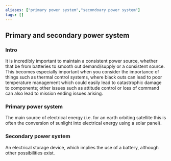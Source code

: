 ```yaml
---
aliases: ["primary power system","secondoary power system"]
tags: []
---
```


## Primary and secondary power system

### Intro

It is incredibly important to maintain a consistent power source, whether that be from batteries to smooth out demand/supply or a consistent source. This becomes especially important when you consider the importance of things such as thermal control systems, where black outs can lead to poor temperature management which could easily lead to catastrophic damage to components; other issues such as attitude control or loss of command can also lead to mission ending issues arising.

### Primary power system
The main source of electrical energy (i.e. for an earth orbiting satellite this is often the conversion of sunlight into electrical energy using a solar panel).

### Secondary power system
An electrical storage device, which implies the use of a battery, although other possibilities exist.
